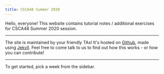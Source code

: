 ```yaml
---
title: CSCA48 Summer 2020
---
```


Hello, everyone! This website contains tutorial notes / additional exercises for CSCA48 Summer 2020 session.

---

The site is maintained by your friendly TAs! It's hosted on [Github](http://github.com/mustafaquraish/A48S20), made using [Jekyll](https://jekyllrb.com/). Feel free to come talk to us to find out how this works - or how you can contribute!

---

To get started, pick a week from the sidebar.
